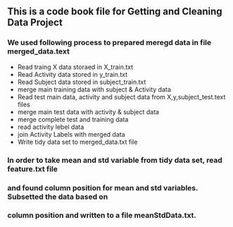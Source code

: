 ## This is a  code book file for Getting and Cleaning Data Project
### We used following process to prepared meregd data in file merged_data.text
* Read traing X data storaed in X_train.txt
* Read Activity data stored in y_train.txt
* Read Subject data stored in subject_train.txt 
* merge main training data with subject & Activity data
* Read test main data, activity and subject data from X,y,subject_test.text files 
* merge main test data with activity & subject  data
* merge complete test and training data
* read activity lebel data
* join Activity Labels with merged data
* Write tidy data set to merged_data.txt file

### In order to take mean and std variable from tidy data set, read feature.txt file
### and found column position for mean and std variables. Subsetted the data based on
### column position and written to a file meanStdData.txt.
